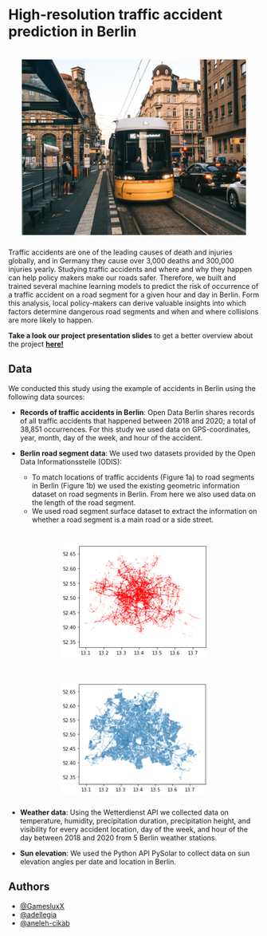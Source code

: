 High-resolution traffic accident prediction in Berlin
=====================================================

<H1 align="center">
    <img href="" src="https://github.com/aneleh-cikab/distill-template/blob/225f9230b6ecdac949d736864ca72fc4f59d762b/figures/berlin_accident.jpg" width="450px">
</H1>
    
Traffic accidents are one of the leading causes of death and injuries globally, and in Germany they cause over 3,000 deaths and 300,000 injuries yearly. Studying traffic accidents and where and why they happen can help policy makers make our roads safer. Therefore, we built and trained several machine learning models to predict the risk of occurrence of a traffic accident on a road segment for a given hour and day in Berlin. Form this analysis, local policy-makers can derive valuable insights into which factors determine dangerous road segments and when and where collisions are more likely to happen.

**Take a look our project presentation slides** to get a better overview about the project <a href="https://github.com/benediktstroebl/Machine-Learning-Project-Group-F/blob/5b21e6ebf7b6df23e150918128c9aa951f85235b/project%20presentation%20slides/Group%20F_presentation_slides_Arbo_Bakic_Str%C3%B6bl.pdf">**here!**</a>

## Data

We conducted this study using the example of accidents in Berlin using the following data sources:

* **Records of traffic accidents in Berlin**: Open Data Berlin shares records of all traffic accidents that happened between 2018 and 2020; a total of 38,851 occurrences. For this study we used data on GPS-coordinates, year, month, day of the week, and hour of the accident.

* **Berlin road segment data**: We used two datasets provided by the Open Data Informationsstelle (ODIS):

  * To match locations of traffic accidents (Figure 1a) to road segments in Berlin (Figure 1b) we used the existing geometric information dataset on road segments in   Berlin. From here we also used data on the length of the road segment.
  * We used road segment surface dataset to extract the information on whether a road segment is a main road or a side street.

<H1 align="center">
    <img href="" src="https://github.com/aneleh-cikab/distill-template/blob/225f9230b6ecdac949d736864ca72fc4f59d762b/figures/1a.png" width="300px">
</H1>
<H1 align="center">
    <img href="" src="https://github.com/aneleh-cikab/distill-template/blob/225f9230b6ecdac949d736864ca72fc4f59d762b/figures/1b.png" width="300px">
</H1>

* **Weather data**: Using the Wetterdienst API we collected data on temperature, humidity, precipitation duration, precipitation height, and visibility for every accident location, day of the week, and hour of the day between 2018 and 2020 from 5 Berlin weather stations.

* **Sun elevation**: We used the Python API PySolar to collect data on sun elevation angles per date and location in Berlin.

## Authors

- [@GamesluxX](https://www.github.com/@benediktstroebl)
- [@adellegia](https://www.github.com/adellegia)
- [@aneleh-cikab](https://www.github.com/aneleh-cikab)
  

